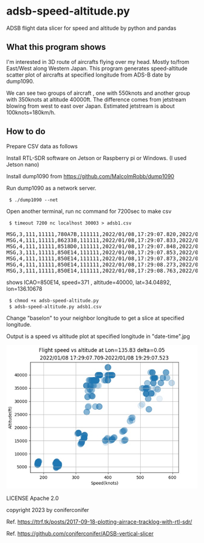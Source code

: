 # adsb-speed-altitude.py 
ADSB flight data slicer for speed and altitude by python and pandas

## What this program shows

I'm interested in 3D route of aircrafts flying over my head. Mostly to/from East/West
along Western Japan. 
This program generates speed-altitude scatter plot of aircrafts at specified longitude from ADS-B date by dump1090.

We can see two groups of aircraft , one with 550knots and another group with 350knots at altitude 40000ft.
The difference comes from jetstream blowing from west to east over Japan.
Estimated jetstream is about 100knots=180km/h.

## How to do
Prepare CSV data as follows

Install RTL-SDR software on Jetson or Raspberry pi or Windows. (I used Jetson nano)

Install dump1090 from https://github.com/MalcolmRobb/dump1090

Run dump1090 as a network server.

	 $ ./dump1090 --net

Open another terminal, run nc command for 7200sec to make csv

	 $ timeout 7200 nc localhost 30003 > adsb1.csv

<pre>
MSG,3,111,11111,780A7B,111111,2022/01/08,17:29:07.820,2022/01/08,17:29:07.777,,36000,,,33.96786,134.76025,,,,,,0
MSG,4,111,11111,862338,111111,2022/01/08,17:29:07.833,2022/01/08,17:29:07.778,,,436,72,,,3392,,,,,0
MSG,4,111,11111,8518D0,111111,2022/01/08,17:29:07.848,2022/01/08,17:29:07.840,,,365,223,,,-1664,,,,,0
MSG,3,111,11111,850E14,111111,2022/01/08,17:29:07.853,2022/01/08,17:29:07.841,,40000,,,34.04984,136.10842,,,,,,0
MSG,4,111,11111,850E14,111111,2022/01/08,17:29:07.873,2022/01/08,17:29:07.842,,,371,236,,,0,,,,,0
MSG,4,111,11111,850E14,111111,2022/01/08,17:29:08.273,2022/01/08,17:29:08.236,,,371,236,,,0,,,,,0
MSG,3,111,11111,850E14,111111,2022/01/08,17:29:08.763,2022/01/08,17:29:08.758,,40000,,,34.04892,136.10687,,,,,,0
</pre>
shows ICAO=850E14, speed=371 , altitude=40000, lat=34.04892, lon=136.10678


	 $ chmod +x adsb-speed-altitude.py
	 $ adsb-speed-altitude.py adsb1.csv

Change "baselon" to your neighbor longitude to get a slice at specified longitude.

Output is a speed vs altitude plot at specified longitude in  "date-time".jpg

![Fig.1 speed vs altitude](adsb5.jpg)


LICENSE Apache 2.0

copyright 2023 by coniferconifer

Ref. https://ttrf.tk/posts/2017-09-18-plotting-airrace-tracklog-with-rtl-sdr/

Ref. https://github.com/coniferconifer/ADSB-vertical-slicer
